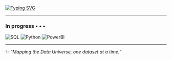 

[![Typing SVG](https://readme-typing-svg.demolab.com?font=Exo+2&weight=200&size=30&pause=1000&color=C89116&width=490&height=60&lines=Welcome+%F0%9F%92%AB;Here+I'm+mapping+the+Data+Universe;for+Governance+%26+Curation+)](https://git.io/typing-svg)



---

### In progress • • •
![SQL](https://img.shields.io/badge/SQL-blue?logo=databricks)
![Python](https://img.shields.io/badge/Python-3670A0?logo=python&logoColor=ffdd54)
![PowerBI](https://img.shields.io/badge/Power%20BI-F2C811?logo=powerbi&logoColor=black)



---

✨ *“Mapping the Data Universe, one dataset at a time.”*











<!--
**LeilaModestine/LeilaModestine** is a ✨ _special_ ✨ repository because its `README.md` (this file) appears on your GitHub profile.
-->
